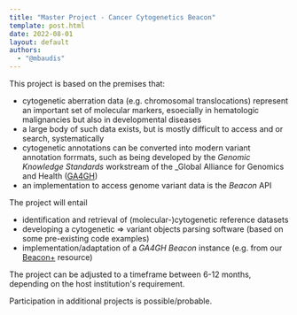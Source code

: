 ```yaml
---
title: "Master Project - Cancer Cytogenetics Beacon"
template: post.html
date: 2022-08-01
layout: default
authors: 
  - "@mbaudis"
---
```


This project is based on the premises that:

* cytogenetic aberration data (e.g. chromosomal translocations) represent an important set of molecular markers, esoecially in hematologic malignancies but also in developmental diseases
* a large body of such data exists, but is mostly difficult to access and or search, systematically
* cytogenetic annotations can be converted into modern variant annotation forrmats, such as being developed by the _Genomic Knowledge Standards_ workstream of the _Global Alliance for Genomics and Health ([GA4GH](https://ga4gh.org))
* an implementation to access genome variant data is the _Beacon_ API

<!--more-->

The project will entail

* identification and retrieval of (molecular-)cytogenetic reference datasets
* developing a cytogenetic => variant objects parsing software (based on some pre-existing code examples)
* implementation/adaptation of a _GA4GH Beacon_ instance (e.g. from our [Beacon+](https://beacon.progenetix.org) resource)

The project can be adjusted to a timeframe between 6-12 months, depending on the host institution's requirement.

Participation in additional projects is possible/probable.
